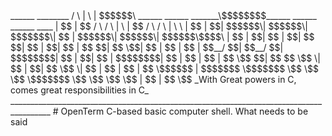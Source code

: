 <rawtext>
______                              ________                                 
 /      \                            |        \                                
|  $$$$$$\  ______    ______   _______\$$$$$$$$______    ______   ______ ____  
| $$  | $$ /      \  /      \ |       \ | $$  /      \  /      \ |      \    \ 
| $$  | $$|  $$$$$$\|  $$$$$$\| $$$$$$$\| $$ |  $$$$$$\|  $$$$$$\| $$$$$$\$$$$\
| $$  | $$| $$  | $$| $$    $$| $$  | $$| $$ | $$    $$| $$   \$$| $$ | $$ | $$
| $$__/ $$| $$__/ $$| $$$$$$$$| $$  | $$| $$ | $$$$$$$$| $$      | $$ | $$ | $$
 \$$    $$| $$    $$ \$$     \| $$  | $$| $$  \$$     \| $$      | $$ | $$ | $$
  \$$$$$$ | $$$$$$$   \$$$$$$$ \$$   \$$ \$$   \$$$$$$$ \$$       \$$  \$$  \$$
          | $$                                                                 
          | $$                                                                 
           \$$                                                                 
</rawtext>
_With Great powers in C, comes great responsibilities in C_
________________________________________________________________________________________
# OpenTerm
C-based basic computer shell. What needs to be said
